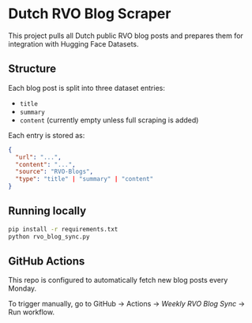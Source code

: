 # Dutch RVO Blog Scraper

This project pulls all Dutch public RVO blog posts and prepares them for integration with Hugging Face Datasets.

## Structure

Each blog post is split into three dataset entries:
- `title`
- `summary`
- `content` (currently empty unless full scraping is added)

Each entry is stored as:
```json
{
  "url": "...",
  "content": "...",
  "source": "RVO-Blogs",
  "type": "title" | "summary" | "content"
}
```

## Running locally

```bash
pip install -r requirements.txt
python rvo_blog_sync.py
```

## GitHub Actions

This repo is configured to automatically fetch new blog posts every Monday.

To trigger manually, go to GitHub → Actions → *Weekly RVO Blog Sync* → Run workflow.
